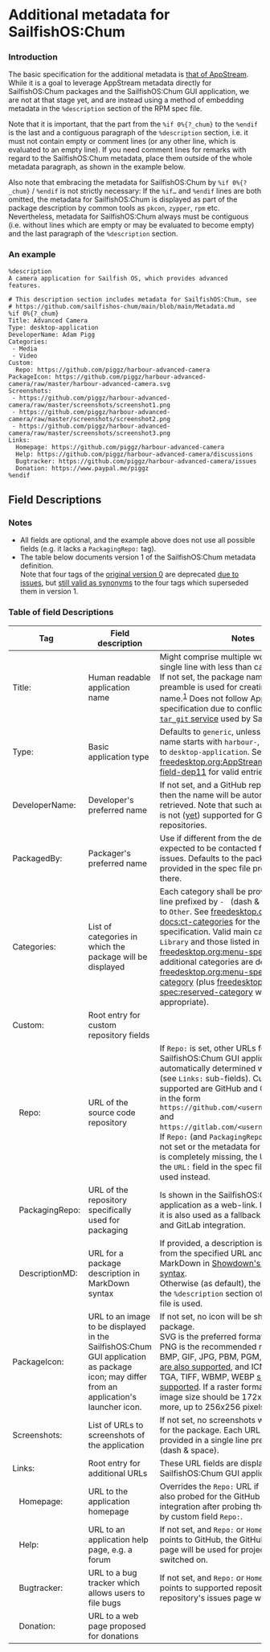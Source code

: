# Additional metadata for SailfishOS:Chum

### Introduction

The basic specification for the additional metadata is [that of AppStream](https://freedesktop.org/software/appstream/docs/chap-Metadata.html#spec-component-filespec).
While it is a goal to leverage AppStream metadata directly for SailfishOS:Chum packages and the SailfishOS:Chum GUI application, we are not at that stage yet, and are instead using a method of embedding metadata in the `%description` section of the RPM spec file.

Note that it is important, that the part from the `%if 0%{?_chum}` to the `%endif` is the last and a contiguous paragraph of the `%description` section, i.e. it must not contain empty or comment lines (or any other line, which is evaluated to an empty line).
If you need comment lines for remarks with regard to the SailfishOS:Chum metadata, place them outside of the whole metadata paragraph, as shown in the example below.

Also note that embracing the metadata for SailfishOS:Chum by `%if 0%{?_chum}` / `%endif` is not strictly necessary: If the `%if…` and `%endif` lines are both omitted, the metadata for SailfishOS:Chum is displayed as part of the package description by common tools as `pkcon`, `zypper`, `rpm` etc.
Nevertheless, metadata for SailfishOS:Chum always must be contiguous (i.e. without lines which are empty or may be evaluated to become empty) and the last paragraph of the `%description` section.

### An example
```
%description
A camera application for Sailfish OS, which provides advanced features. 

# This description section includes metadata for SailfishOS:Chum, see
# https://github.com/sailfishos-chum/main/blob/main/Metadata.md
%if 0%{?_chum}
Title: Advanced Camera
Type: desktop-application
DeveloperName: Adam Pigg
Categories:
 - Media
 - Video
Custom:
  Repo: https://github.com/piggz/harbour-advanced-camera
PackageIcon: https://github.com/piggz/harbour-advanced-camera/raw/master/harbour-advanced-camera.svg
Screenshots:
 - https://github.com/piggz/harbour-advanced-camera/raw/master/screenshots/screenshot1.png
 - https://github.com/piggz/harbour-advanced-camera/raw/master/screenshots/screenshot2.png
 - https://github.com/piggz/harbour-advanced-camera/raw/master/screenshots/screenshot3.png
Links:
  Homepage: https://github.com/piggz/harbour-advanced-camera
  Help: https://github.com/piggz/harbour-advanced-camera/discussions
  Bugtracker: https://github.com/piggz/harbour-advanced-camera/issues
  Donation: https://www.paypal.me/piggz
%endif
```

## Field Descriptions

### Notes
* All fields are optional, and the example above does not use all possible fields (e.g. it lacks a `PackagingRepo:` tag).
* The table below documents version 1 of the SailfishOS:Chum metadata definition.<br />
  Note that four tags of the [original version 0](https://github.com/sailfishos-chum/main/blob/3a24059591d75529cf52d29c5d6a8a8f63feb4c6/Metadata.md) are deprecated [due to issues](https://github.com/sailfishos-chum/main/issues/100), but [still valid as synonyms](https://github.com/sailfishos-chum/sailfishos-chum-gui/pull/181) to the four tags which superseded them in version 1.

### Table of field Descriptions

| Tag                              | Field description                                          | Notes |
| -------------------------------- | ---------------------------------------------------------- | ----- |
| Title:                           | Human readable application name                            | Might comprise multiple words, must be a single line with less than ca. 24 characters.  If not set, the package name in the spec file preamble is used for creating a pretty name.<sup>[1](https://github.com/sailfishos-chum/sailfishos-chum-gui/blob/main/src/chumpackage.cpp#L122-L188)</sup>  Does not follow AppStream specification due to conflicting with Jolla's [`tar_git` service](https://github.com/MeeGoIntegration/obs-service-tar-git) used by SailfishOS-OBS. |
| Type:                            | Basic application type                                     | Defaults to `generic`, unless the package name starts with `harbour-`, then it defaults to `desktop-application`.  See [freedesktop.org:AppStream-docs:YAML-field-dep11](https://www.freedesktop.org/software/appstream/docs/sect-AppStream-YAML.html#field-dep11-type) for valid entries. |
| DeveloperName:                   | Developer's preferred name                                 | If not set, and a GitHub repository is set, then the name will be automatically retrieved.  Note that such automatic retrieval is not ([yet](https://github.com/sailfishos-chum/main/issues/81)) supported for GitLab repositories. |
| PackagedBy:                      | Packager's preferred name                                  | Use if different from the developer and is expected to be contacted for packaging issues.  Defaults to the packager name provided in the spec file preamble, if set there. | 
| Categories:                      | List of categories in which the package will be displayed  | Each category shall be provided in a single line prefixed by `- ` (dash & space).  Defaults to `Other`.  See [freedesktop.org:AppStream-docs:ct-categories](https://www.freedesktop.org/software/appstream/docs/chap-CatalogData.html#tag-ct-categories) for the general specification.  Valid main categories are `Library` and those listed in [freedesktop.org:menu-spec:categories](https://specifications.freedesktop.org/menu-spec/latest/category-registry.html), additional categories are described in [freedesktop.org:menu-spec:additional-category](https://specifications.freedesktop.org/menu-spec/latest/additional-category-registry.html) (plus [freedesktop.org:menu-spec:reserved-category](https://specifications.freedesktop.org/menu-spec/latest/reserved-category-registry.html) when really appropriate). |
| Custom:                          | Root entry for custom repository fields                    |       |
| &nbsp;&nbsp;&nbsp;Repo:          | URL of the source code repository                          | If `Repo:` is set, other URLs for the SailfishOS:Chum GUI application will be automatically determined when possible (see `Links:` sub-fields).  Currently supported are GitHub and GitLab.com URLs in the form `https://github.com/<username>/<reponame>` and `https://gitlab.com/<username>/<reponame>`.<br />If `Repo:` (and `PackagingRepo:`, see below) is not set or the metadata for SailfishOS:Chum is completely missing, the URL provided by the `URL:` field in the spec file preamble is used instead. |
| &nbsp;&nbsp;&nbsp;PackagingRepo: | URL of the repository specifically used for packaging      | Is shown in the SailfishOS:Chum GUI application as a web-link.  If `Repo:` is not set, it is also used as a fallback for the GitHub and GitLab integration. |
| &nbsp;&nbsp;&nbsp;DescriptionMD: | URL for a package description in MarkDown syntax           | If provided, a description is downloaded from the specified URL and rendered as MarkDown in [Showdown's Markdown syntax](https://github.com/showdownjs/showdown/wiki/Showdown's-Markdown-syntax).<br />Otherwise (as default), the description in the `%description` section of the RPM spec file is used. |
| PackageIcon:                     | URL to an image to be displayed in the SailfishOS:Chum GUI application as package icon; may differ from an application's launcher icon. | If not set, no icon will be shown for this package.<br />SVG is the preferred format; as alternatives PNG is the recommended raster format, BMP, GIF, JPG, PBM, PGM, PPM, XBM, XPM [are also supported](https://doc.qt.io/qt-5/qimagereader.html#supportedImageFormats), and ICNS, JP2, MNG, TGA, TIFF, WBMP, WEBP [should be supported](https://doc.qt.io/qt-5/qtimageformats-index.html).  If a raster format is used, the image size should be 172x172 pixels or more, up to 256x256 pixels. |
| Screenshots:                     | List of URLs to screenshots of the application             | If not set, no screenshots will be displayed for the package.  Each URL shall be provided in a single line prefixed by `- ` (dash & space). |
| Links:                           | Root entry for additional URLs                             | These URL fields are displayed in the SailfishOS:Chum GUI application. |
| &nbsp;&nbsp;&nbsp;Homepage:      | URL to the application homepage                            | Overrides the `Repo:` URL if set.  This URL is also probed for the GitHub and GitLab integration after probing the URL provided by custom field `Repo:`. |
| &nbsp;&nbsp;&nbsp;Help:          | URL to an application help page, e.g. a forum             | If not set, and `Repo:` or `Homepage:` is set and points to GitHub, the GitHub discussion page will be used for projects which have it switched on. |
| &nbsp;&nbsp;&nbsp;Bugtracker:    | URL to a bug tracker which allows users to file bugs       | If not set, and `Repo:` or `Homepage:` is set and points to supported repository type, the repository's issues page will be used. |
| &nbsp;&nbsp;&nbsp;Donation:      | URL to a web page proposed for donations                   |       |
